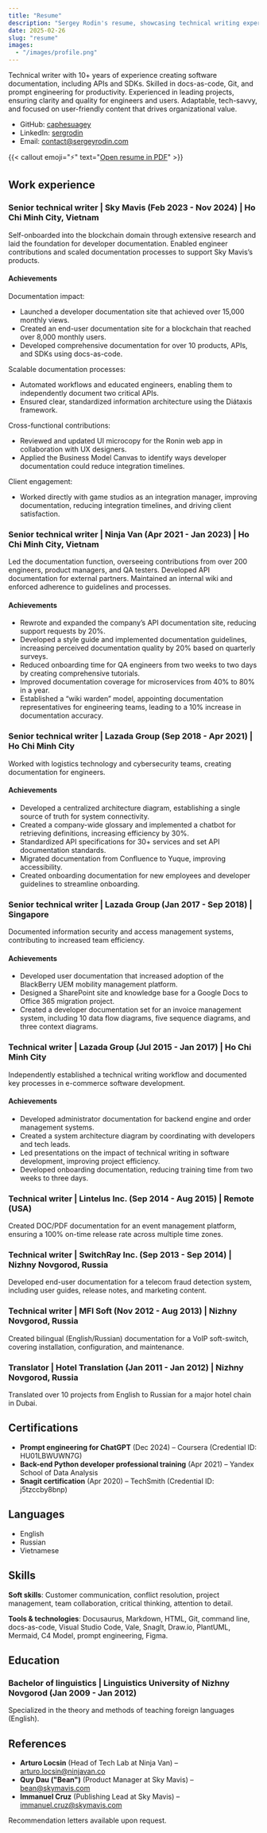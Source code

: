 ```yaml
---
title: "Resume"
description: "Sergey Rodin's resume, showcasing technical writing experience, skills, and achievements."
date: 2025-02-26
slug: "resume"
images:
  - "/images/profile.png"
---
```


Technical writer with 10+ years of experience creating software documentation, including APIs and SDKs. Skilled in docs-as-code, Git, and prompt engineering for productivity. Experienced in leading projects, ensuring clarity and quality for engineers and users. Adaptable, tech-savvy, and focused on user-friendly content that drives organizational value.

* GitHub: [caphesuagey](https://github.com/caphesuagey)
* LinkedIn: [sergrodin](https://www.linkedin.com/in/sergrodin/)
* Email: [contact@sergeyrodin.com](mailto:contact@sergeyrodin.com)

{{< callout emoji="⚡️" text="[Open resume in PDF](/resume.pdf)" >}}

## Work experience

### Senior technical writer | Sky Mavis (Feb 2023 - Nov 2024) | Ho Chi Minh City, Vietnam

Self-onboarded into the blockchain domain through extensive research and laid the foundation for developer documentation. Enabled engineer contributions and scaled documentation processes to support Sky Mavis’s products.

#### Achievements

Documentation impact:

* Launched a developer documentation site that achieved over 15,000 monthly views.
* Created an end-user documentation site for a blockchain that reached over 8,000 monthly users.
* Developed comprehensive documentation for over 10 products, APIs, and SDKs using docs-as-code.

Scalable documentation processes:

* Automated workflows and educated engineers, enabling them to independently document two critical APIs.
* Ensured clear, standardized information architecture using the Diátaxis framework.

Cross-functional contributions:

* Reviewed and updated UI microcopy for the Ronin web app in collaboration with UX designers.
* Applied the Business Model Canvas to identify ways developer documentation could reduce integration timelines.

Client engagement:

* Worked directly with game studios as an integration manager, improving documentation, reducing integration timelines, and driving client satisfaction.

### Senior technical writer | Ninja Van (Apr 2021 - Jan 2023) | Ho Chi Minh City, Vietnam

Led the documentation function, overseeing contributions from over 200 engineers, product managers, and QA testers. Developed API documentation for external partners. Maintained an internal wiki and enforced adherence to guidelines and processes.

#### Achievements

* Rewrote and expanded the company’s API documentation site, reducing support requests by 20%.
* Developed a style guide and implemented documentation guidelines, increasing perceived documentation quality by 20% based on quarterly surveys.
* Reduced onboarding time for QA engineers from two weeks to two days by creating comprehensive tutorials.
* Improved documentation coverage for microservices from 40% to 80% in a year.
* Established a “wiki warden” model, appointing documentation representatives for engineering teams, leading to a 10% increase in documentation accuracy.

### Senior technical writer | Lazada Group (Sep 2018 - Apr 2021) | Ho Chi Minh City

Worked with logistics technology and cybersecurity teams, creating documentation for engineers.

#### Achievements

* Developed a centralized architecture diagram, establishing a single source of truth for system connectivity.
* Created a company-wide glossary and implemented a chatbot for retrieving definitions, increasing efficiency by 30%.
* Standardized API specifications for 30+ services and set API documentation standards.
* Migrated documentation from Confluence to Yuque, improving accessibility.
* Created onboarding documentation for new employees and developer guidelines to streamline onboarding.

### Senior technical writer | Lazada Group (Jan 2017 - Sep 2018) | Singapore

Documented information security and access management systems, contributing to increased team efficiency.

#### Achievements

* Developed user documentation that increased adoption of the BlackBerry UEM mobility management platform.
* Designed a SharePoint site and knowledge base for a Google Docs to Office 365 migration project.
* Created a developer documentation set for an invoice management system, including 10 data flow diagrams, five sequence diagrams, and three context diagrams.

### Technical writer | Lazada Group (Jul 2015 - Jan 2017) | Ho Chi Minh City

Independently established a technical writing workflow and documented key processes in e-commerce software development.

#### Achievements

* Developed administrator documentation for backend engine and order management systems.
* Created a system architecture diagram by coordinating with developers and tech leads.
* Led presentations on the impact of technical writing in software development, improving project efficiency.
* Developed onboarding documentation, reducing training time from two weeks to three days.

### Technical writer | Lintelus Inc. (Sep 2014 - Aug 2015) | Remote (USA)

Created DOC/PDF documentation for an event management platform, ensuring a 100% on-time release rate across multiple time zones.

### Technical writer | SwitchRay Inc. (Sep 2013 - Sep 2014) | Nizhny Novgorod, Russia

Developed end-user documentation for a telecom fraud detection system, including user guides, release notes, and marketing content.

### Technical writer | MFI Soft (Nov 2012 - Aug 2013) | Nizhny Novgorod, Russia

Created bilingual (English/Russian) documentation for a VoIP soft-switch, covering installation, configuration, and maintenance.

### Translator | Hotel Translation (Jan 2011 - Jan 2012) | Nizhny Novgorod, Russia

Translated over 10 projects from English to Russian for a major hotel chain in Dubai.

## Certifications

* **Prompt engineering for ChatGPT** (Dec 2024) – Coursera (Credential ID: HU01LBWUWN7G)
* **Back-end Python developer professional training** (Apr 2021) – Yandex School of Data Analysis
* **Snagit certification** (Apr 2020) – TechSmith (Credential ID: j5tzccby8bnp)

## Languages

* English
* Russian
* Vietnamese

## Skills

**Soft skills**: Customer communication, conflict resolution, project management, team collaboration, critical thinking, attention to detail.

**Tools & technologies**: Docusaurus, Markdown, HTML, Git, command line, docs-as-code, Visual Studio Code, Vale, SnagIt, Draw.io, PlantUML, Mermaid, C4 Model, prompt engineering, Figma.

## Education

### Bachelor of linguistics | Linguistics University of Nizhny Novgorod (Jan 2009 - Jan 2012)

Specialized in the theory and methods of teaching foreign languages (English).

## References

* **Arturo Locsin** (Head of Tech Lab at Ninja Van) – [arturo.locsin@ninjavan.co](mailto:arturo.locsin@ninjavan.co)
* **Quy Dau ("Bean")** (Product Manager at Sky Mavis) – [bean@skymavis.com](mailto:bean@skymavis.com)
* **Immanuel Cruz** (Publishing Lead at Sky Mavis) – [immanuel.cruz@skymavis.com](mailto:immanuel.cruz@skymavis.com)

Recommendation letters available upon request.
